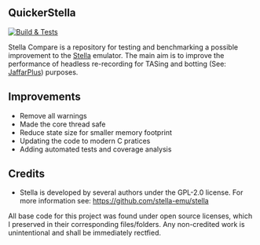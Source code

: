 QuickerStella
---------------

[![Build & Tests](https://github.com/SergioMartin86/quickerStella/actions/workflows/make.yml/badge.svg)](https://github.com/SergioMartin86/quickerStella/actions/workflows/make.yml)


Stella Compare is a repository for testing and benchmarking a possible improvement to the [Stella](https://github.com/stella-emu/stella) emulator. The main aim is to improve the performance of headless re-recording for TASing and botting (See: [JaffarPlus](https://github.com/SergioMartin86/jaffarPlus)) purposes. 

Improvements
-------------

- Remove all warnings
- Made the core thread safe
- Reduce state size for smaller memory footprint
- Updating the code to modern C pratices
- Adding automated tests and coverage analysis
  
Credits
---------

- Stella is developed by several authors under the GPL-2.0 license. For more information see: https://github.com/stella-emu/stella

All base code for this project was found under open source licenses, which I preserved in their corresponding files/folders. Any non-credited work is unintentional and shall be immediately rectfied.

